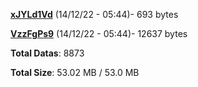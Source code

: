 [**xJYLd1Vd**](/data/xJYLd1Vd.txt) (14/12/22 - 05:44)- 693 bytes

[**VzzFgPs9**](/data/VzzFgPs9.txt) (14/12/22 - 05:44)- 12637 bytes

**Total Datas**: 8873

**Total Size**: 53.02 MB / 53.0 MB